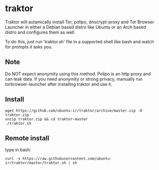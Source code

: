 # traktor
Traktor will autamically install Tor, polipo, dnscrypt-proxy and Tor Browser Launcher in either a Debian based distro like Ubuntu or an Arch based distro  and configures them as well.

To do this, just run 'traktor.sh' file in a supported shell like bash and watch for prompts it asks you.

## Note
Do NOT expect anonymity using this method. Polipo is an http proxy and can leak data. If you need anonymity or strong privacy, manually run torbrowser-launcher after installing traktor and use it.

## Install
    wget https://github.com/ubuntu-ir/traktor/archive/master.zip -O traktor.zip
    unzip traktor.zip && cd traktor-master
    ./traktor.sh


## Remote install
type in bash:

    curl -s https://raw.githubusercontent.com/ubuntu-ir/traktor/master/traktor.sh | sh
